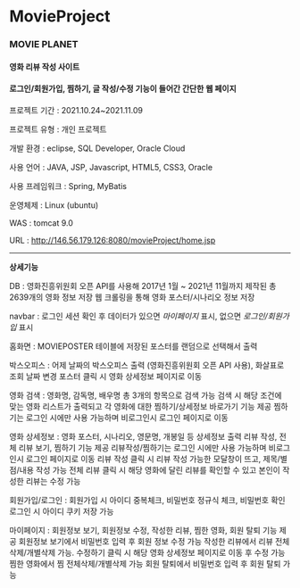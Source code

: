 # MovieProject

### MOVIE PLANET
#### 영화 리뷰 작성 사이트
#### 로그인/회원가입, 찜하기, 글 작성/수정 기능이 들어간 간단한 웹 페이지

프로젝트 기간 : 2021.10.24~2021.11.09

프로젝트 유형  :  개인 프로젝트

개발 환경  :  eclipse, SQL Developer, Oracle Cloud

사용 언어  :  JAVA, JSP, Javascript, HTML5, CSS3, Oracle

사용 프레임워크 :  Spring, MyBatis

운영체제 : Linux (ubuntu)

WAS : tomcat 9.0

URL : http://146.56.179.126:8080/movieProject/home.jsp

---



**상세기능**

DB : 영화진흥위원회 오픈 API를 사용해 2017년 1월 ~ 2021년 11월까지 제작된 총 2639개의 영화 정보 저장
     웹 크롤링을 통해 영화 포스터/시나리오 정보 저장

navbar : 로그인 세션 확인 후 데이터가 있으면 *마이페이지* 표시, 없으면 *로그인/회원가입* 표시

홈화면 : MOVIEPOSTER 테이블에 저장된 포스터를 랜덤으로 선택해서 출력

박스오피스 : 어제 날짜의 박스오피스 출력 (영화진흥위원회 오픈 API 사용), 화살표로 조회 날짜 변경
            포스터 클릭 시 영화 상세정보 페이지로 이동
            
영화 검색 : 영화명, 감독명, 배우명 총 3개의 항목으로 검색 가능
           검색 시 해당 조건에 맞는 영화 리스트가 출력되고 각 영화에 대한 찜하기/상세정보 바로가기 기능 제공
           찜하기는 로그인 시에만 사용 가능하며 비로그인시 로그인 페이지로 이동

영화 상세정보 : 영화 포스터, 시나리오, 영문명, 개봉일 등 상세정보 출력
               리뷰 작성, 전체 리뷰 보기, 찜하기 기능 제공
               리뷰작성/찜하기는 로그인 시에만 사용 가능하며 비로그인시 로그인 페이지로 이동
               리뷰 작성 클릭 시 리뷰 작성 가능한 모달창이 뜨고, 제목/별점/내용 작성 가능
               전체 리뷰 클릭 시 해당 영화에 달린 리뷰를 확인할 수 있고 본인이 작성한 리뷰는 수정 가능
               
회원가입/로그인 : 회원가입 시 아이디 중복체크, 비밀번호 정규식 체크, 비밀번호 확인 
                 로그인 시 아이디 쿠키 저장 가능
                 
마이페이지 : 회원정보 보기, 회원정보 수정, 작성한 리뷰, 찜한 영화, 회원 탈퇴 기능 제공
            회원정보 보기에서 비밀번호 입력 후 회원 정보 수정 가능
            작성한 리뷰에서 리뷰 전체삭제/개별삭제 가능. 수정하기 클릭 시 해당 영화 상세정보 페이지로 이동 후 수정 가능
            찜한 영화에서 찜 전체삭제/개별삭제 가능
            회원 탈퇴에서 비밀번호 입력 후 회원 탈퇴 가능
